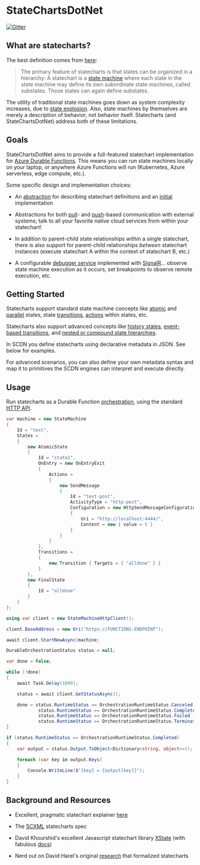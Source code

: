 # StateChartsDotNet

[![Gitter](https://badges.gitter.im/StateChartsDotNet/community.svg)](https://gitter.im/StateChartsDotNet/community?utm_source=badge&utm_medium=badge&utm_campaign=pr-badge)

## What are statecharts?

The best definition comes from [here](https://statecharts.github.io/what-is-a-statechart.html):

> The primary feature of statecharts is that states can be organized in a hierarchy:  A statechart is a [state machine](https://statecharts.github.io/what-is-a-state-machine.html) where each state in the state machine may define its own subordinate state machines, called substates.  Those states can again define substates.

The utility of traditional state machines goes down as system complexity increases, due to [state explosion](https://statecharts.github.io/state-machine-state-explosion.html). Also, state machines by themselves are merely a description of behavior, not behavior itself. Statecharts (and StateChartsDotNet) address both of these limitations.

## Goals

StateChartsDotNet aims to provide a full-featured statechart implementation for [Azure Durable Functions](https://docs.microsoft.com/en-us/azure/azure-functions/durable/). This means you can run state machines locally on your laptop, or anywhere Azure Functions will run (Kubernetes, Azure serverless, edge compute, etc.).

Some specific design and implementation choices:

- An [abstraction](./Common/Model) for describing statechart definitions and an [initial](./Metadata) implementation

- Abstractions for both [pull](./Common/Model/Execution/IQueryMetadata.cs)- and [push](./Common/Model/Execution/ISendMessageMetadata.cs)-based communication with external systems; talk to all your favorite native cloud services from within your statechart!

- In addition to parent-child state relationships _within_ a single statechart, there is also support for parent-child relationships _between_ statechart instances (execute statechart A within the context of statechart B, etc.)

- A configurable [debugger service](./DurableFunction.Client/DebugHandler.cs) implemented with [SignalR](https://docs.microsoft.com/en-us/aspnet/core/signalr/introduction)... observe state machine execution as it occurs, set breakpoints to observe remote execution, etc.

## Getting Started

Statecharts support standard state machine concepts like [atomic](https://statecharts.github.io/glossary/atomic-state.html) and [parallel](https://statecharts.github.io/glossary/parallel-state.html) states, state [transitions](https://statecharts.github.io/glossary/transition.html), [actions](https://statecharts.github.io/glossary/action.html) within states, etc.

Statecharts also support advanced concepts like [history states](https://statecharts.github.io/glossary/history-state.html), [event-based transitions](https://statecharts.github.io/glossary/event.html), and [nested or compound state hierarchies](https://statecharts.github.io/glossary/compound-state.html). 

In SCDN you define statecharts using declarative metadata in JSON. See below for examples.

For advanced scenarios, you can also define your own metadata syntax and map it to primitives the SCDN engines can interpret and execute directly.

## Usage

Run statecharts as a Durable Function [orchestration](https://docs.microsoft.com/en-us/azure/azure-functions/durable/durable-functions-orchestrations?tabs=csharp), using the standard [HTTP API](https://docs.microsoft.com/en-us/azure/azure-functions/durable/durable-functions-http-api).

```csharp
var machine = new StateMachine
{
    Id = "test",
    States =
    {
        new AtomicState
        {
            Id = "state1",
            OnEntry = new OnEntryExit
            {
                Actions =
                {
                    new SendMessage
                    {
                        Id = "test-post",
                        ActivityType = "http-post",
                        Configuration = new HttpSendMessageConfiguration
                        {
                            Uri = "http://localhost:4444/",
                            Content = new { value = 5 }
                        }
                    }
                }
            },
            Transitions =
            {
                new Transition { Targets = { "alldone" } }
            }
        },
        new FinalState
        {
            Id = "alldone"
        }
    }
};

using var client = new StateMachineHttpClient();

client.BaseAddress = new Uri("https://FUNCTIONS-ENDPOINT");

await client.StartNewAsync(machine;

DurableOrchestrationStatus status = null;

var done = false;

while (!done)
{
    await Task.Delay(1000);

    status = await client.GetStatusAsync();

    done = status.RuntimeStatus == OrchestrationRuntimeStatus.Canceled ||
            status.RuntimeStatus == OrchestrationRuntimeStatus.Completed ||
            status.RuntimeStatus == OrchestrationRuntimeStatus.Failed ||
            status.RuntimeStatus == OrchestrationRuntimeStatus.Terminated;
}

if (status.RuntimeStatus == OrchestrationRuntimeStatus.Completed)
{
    var output = status.Output.ToObject<Dictionary<string, object>>();

    foreach (var key in output.Keys)
    {
        Console.WriteLine($"{key} = {output[key]}");
    }
}
```

## Background and Resources

- Excellent, pragmatic statechart explainer [here](https://statecharts.github.io/)

- The [SCXML](https://www.w3.org/TR/scxml/) statecharts spec

- David Khourshid's excellent Javascript statechart library [XState](https://github.com/davidkpiano/xstate) (with fabulous [docs](https://xstate.js.org/docs/))

- Nerd out on David Harel's original [research](https://www.sciencedirect.com/science/article/pii/0167642387900359/pdf) that formalized statecharts
